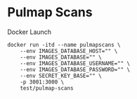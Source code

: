 Pulmap Scans
================

Docker Launch

```
docker run -itd --name pulmapscans \
	--env IMAGES_DATABASE_HOST="" \
	--env IMAGES_DATABASE="" \
	--env IMAGES_DATABASE_USERNAME="" \
	--env IMAGES_DATABASE_PASSWORD="" \
	--env SECRET_KEY_BASE="" \
	-p 3001:3000 \
	test/pulmap-scans
```